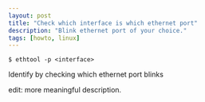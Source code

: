 ```yaml
---
layout: post
title: "Check which interface is which ethernet port"
description: "Blink ethernet port of your choice."
tags: [howto, linux]
---
```


```shell
$ ethtool -p <interface>
```

Identify by checking which ethernet port blinks

edit: more meaningful description.